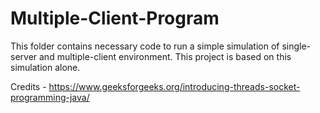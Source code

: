 # Multiple-Client-Program
This folder contains necessary code to run a simple simulation of single-server and multiple-client environment.
This project is based on this simulation alone.

Credits - https://www.geeksforgeeks.org/introducing-threads-socket-programming-java/
